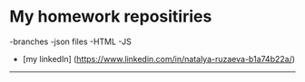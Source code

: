# My homework repositiries
-branches
-json files
-HTML
-JS
- [my linkedIn] (https://www.linkedin.com/in/natalya-ruzaeva-b1a74b22a/)


-----
